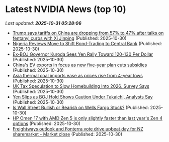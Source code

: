 # Latest NVIDIA News (top 10)
_Last updated: **2025-10-31 05:28:06**_

- [Trump says tariffs on China are dropping from 57% to 47% after talks on fentanyl curbs with Xi Jinping](https://www.bostonherald.com/2025/10/30/trump-says-tariffs-on-china-are-dropping-from-57-to-47-after-talks-on-fentanyl-curbs-with-xi-jinping/) (Published: 2025-10-30)
- [Nigeria Reviews Move to Shift Bond-Trading to Central Bank](https://biztoc.com/x/6345c21b5e6bf8ba) (Published: 2025-10-30)
- [Ex-BOJ Governor Kuroda Sees Yen Rally Toward 120-130 Per Dollar](https://biztoc.com/x/96dcf8fdab73958c) (Published: 2025-10-30)
- [China's EV exports in focus as new five-year plan cuts subsidies](https://biztoc.com/x/f7527504c0be8890) (Published: 2025-10-30)
- [Asia thermal coal imports ease as prices rise from 4-year lows](https://biztoc.com/x/821841fc88e700ec) (Published: 2025-10-30)
- [UK Tax Speculation to Slow Homebuilding Into 2026, Survey Says](https://biztoc.com/x/6338ee889a8618fa) (Published: 2025-10-30)
- [Yen Slips as BOJ Hold Shows Caution Under Takaichi, Analysts Say](https://biztoc.com/x/075524a76c0d970f) (Published: 2025-10-30)
- [Is Wall Street Bullish or Bearish on Wells Fargo Stock?](https://biztoc.com/x/8b07f47334f996c8) (Published: 2025-10-30)
- [HP Omen 17 with AMD Zen 5 is only slightly faster than last year's Zen 4 options](https://www.notebookcheck.net/HP-Omen-17-with-AMD-Zen-5-is-only-slightly-faster-than-last-year-s-Zen-4-options.1148645.0.html) (Published: 2025-10-30)
- [Freightways outlook and Fonterra vote drive upbeat day for NZ sharemarket - Market close](https://www.nzherald.co.nz/business/markets/shares/freightways-outlook-and-fonterra-vote-drive-upbeat-day-for-nz-sharemarket-market-close/TDMQM43TGVHYJLZOJTB4TRUQAE/) (Published: 2025-10-30)
